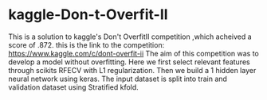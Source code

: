 # kaggle-Don-t-Overfit-II
This is a solution to kaggle's Don't OverfitII competition ,which acheived a score of .872.
this is the link to the competition:
https://www.kaggle.com/c/dont-overfit-ii
The aim of this competition was to develop a model without overfitting. 
Here we first select relevant features through scikits RFECV with L1 regularization.
Then we build a 1 hidden layer neural network using keras.
The input dataset is split into train and validation dataset using Stratified kfold.


